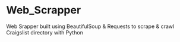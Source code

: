 # Web_Scrapper
Web Srapper built using BeautifulSoup & Requests to scrape & crawl Craigslist directory with Python
